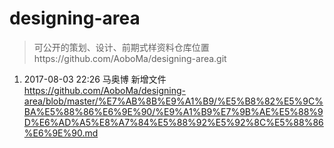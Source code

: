 # designing-area
> 可公开的策划、设计、前期式样资料仓库位置https://github.com/AoboMa/designing-area.git

1. 2017-08-03 22:26 马奥博 新增文件 https://github.com/AoboMa/designing-area/blob/master/%E7%AB%8B%E9%A1%B9/%E5%B8%82%E5%9C%BA%E5%88%86%E6%9E%90/%E9%A1%B9%E7%9B%AE%E5%88%9D%E6%AD%A5%E8%A7%84%E5%88%92%E5%92%8C%E5%88%86%E6%9E%90.md

